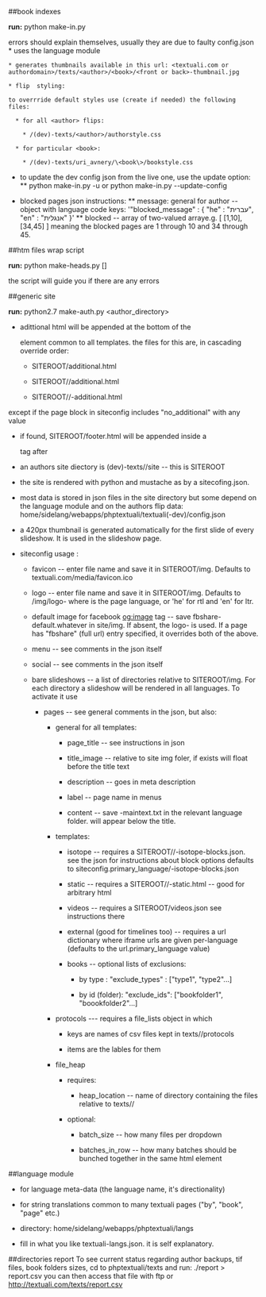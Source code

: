 ##book indexes

**run:** python make-in.py 

errors should explain themselves, usually they are due to faulty config.json
    * uses the language module
    
    * generates thumbnails available in this url: <textuali.com or authordomain>/texts/<author>/<book>/<front or back>-thumbnail.jpg
    
    * flip  styling: 
    
    to overrride default styles use (create if needed) the following files:
      
      * for all <author> flips:
        
        * /(dev)-texts/<author>/authorstyle.css
      
      * for particular <book>:
      
        * /(dev)-texts/uri_avnery/\<book\>/bookstyle.css

  * to update the dev config json from the live one, use the update option:
    ** python make-in.py -u or python make-in.py --update-config

  * blocked pages json instructions:
    ** message: general for author -- object with language code keys:
     '"blocked_message" : {
         "he" : "עברית",
         "en" : "אנגלית"
     }'
    ** blocked -- array of two-valued arraye.g. [ [1,10], [34,45] ] meaning
    the blocked pages are 1 through 10 and 34 through 45.

##htm files  wrap script

**run:** python make-heads.py <author> [<book>]

the script will guide you if there are any errors

##generic site

**run:** python2.7 make-auth.py <author_directory>

* adittional html will be appended at the bottom of the <main> element common to all templates. the files for this are, in cascading override order:
  
  * SITEROOT/additional.html
  
  * SITEROOT/<lang>/additional.html
  
  * SITEROOT/<lang>/<pagename>-additional.html
 
except if the page block in siteconfig includes "no_additional" with any value

* if found, SITEROOT/footer.html will be appended inside a  <footer> tag after </main>


* an authors site diectory is (dev)-texts/<auhthor>/site -- this is SITEROOT

* the site is rendered with python and mustache as by a sitecofing.json.

* most data is stored in json files in the site directory but some depend on the language module and on the authors flip data: home/sidelang/webapps/phptextuali/textuali(-dev)/config.json

* a 420px thumbnail is generated automatically for the first slide of every slideshow. It is used in the slideshow page.

* siteconfig usage :
    
  * favicon -- enter file name and save it in SITEROOT/img. Defaults to textuali.com/media/favicon.ico
  
  * logo -- enter file name and save it in SITEROOT/img. Defaults to /img/logo-<langcode> where <langcode> is the page language, or 'he' for rtl and 'en' for ltr.
  
  * default image for facebook <og:image> tag -- save fbshare-default.whatever in site/img. If absent, the logo-<language> is used. If a page has
 "fbshare" (full url) entry specified, it overrides both of the above.

  * menu -- see comments in the json itself
  
  * social -- see comments in the json itself
  
  * bare slideshows -- a list of directories relative to SITEROOT/img. For each directory a slideshow will be rendered in all languages. To activate it use <a href="whatever" class="bare-slideshow" title="will go over the carousel" data-slideshow="id of slideshow from the bare_slideshows list mentioned above"></a>
    * pages -- see general comments in the json, but also:
      
      * general for all templates:
        
        * page_title -- see instructions in json
        
        * title_image -- relative to site img foler, if exists will float before the title text
        
        * description -- goes in meta description
        
        * label -- page name in menus
        
        * content -- save <pagename>-maintext.txt in the relevant language folder. will appear below the title.
           
      * templates:
        
        * isotope -- requires a SITEROOT/<lang>/<pagename>-isotope-blocks.json. see the json for instructions about block options
            defaults to siteconfig.primary_language/<pagename>-isotope-blocks.json
        
        * static -- requires a SITEROOT/<lang>/<page>-static.html -- good for arbitrary html
        
        * videos -- requires a SITEROOT/videos.json see instructions there
        
        * external (good for timelines too) -- requires a url dictionary where iframe urls are given per-language (defaults to the url.primary_language value)
        * books -- optional lists of exclusions:
          
          * by type : "exclude_types" : ["type1", "type2"...]
          
          * by id (folder): "exclude_ids": ["bookfolder1", "boookfolder2"...]
       
      * protocols --- requires a file_lists object in which
         
         * keys are names of csv files kept in texts/<author>/protocols
         
         * items are the lables for them
          
      * file_heap
      
        * requires:
          
          * heap_location -- name of directory containing the files relative to texts/<author>/
        
        * optional:
          
          * batch_size -- how many files per dropdown
          
          * batches_in_row -- how many batches should be bunched together in the same html element
       


##language module

* for language meta-data (the language name, it's directionality)

* for string translations common to many textuali pages ("by", "book", "page" etc.)

* directory:  home/sidelang/webapps/phptextuali/langs

* fill in what you like textuali-langs.json. it is self explanatory.

##directories report
To see current status regarding author backups, tif files, book folders sizes,
cd to phptextuali/texts and run:
./report > report.csv
you can then access that file with ftp or http://textuali.com/texts/report.csv
